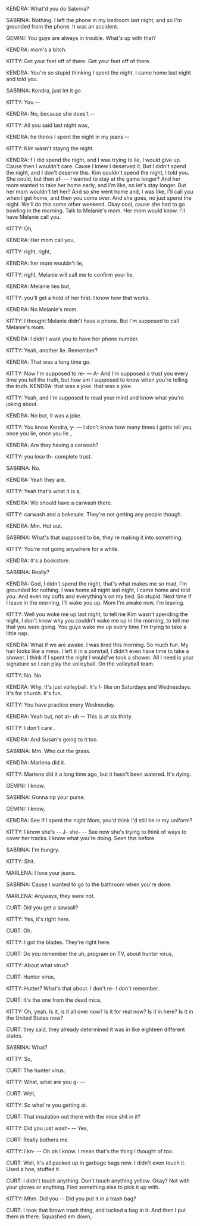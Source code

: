 KENDRA:	What'd you do Sabrina?

SABRINA: Nothing.
	 I left the phone in my bedroom last night,
	 and so I'm grounded from the phone. It was an accident.
 
GEMINI:	You guys are always in trouble.
	What's up with that?
 
KENDRA:	mom's a bitch.

KITTY:	Get your feet off of there.
	Get your feet off of there.

KENDRA:	You're so stupid thinking I spent the night.
	I came home last night and told you.
 
SABRINA: Kendra,
	 just let it go.
  
KITTY:	You --

KENDRA:	No,
	because she does't --
 
KITTY:	All you said last night was,

KENDRA:	he thinks I spent the night in my jeans --

KITTY:	Kim wasn't stayng the night.

KENDRA:	f I did spend the night,
	and I was trying to lie,
	I would give up.
	Cause then I wouldn't care.
	Cause I knew I deserved it.
	But I didn't spend the night,
	and I don't deserve this.
	Kim couldn't spend the night,
	I told you.
	She could,
	but then af- --
	I wanted to stay at the game longer?
	And her mom wanted to take her home early,
	and I'm like,
	no let's stay longer.
	But her mom wouldn't let her?
	And so she went home and,
	I was like,
	I'll call you when I get home,
	and then you come over.
	And she goes,
	no just spend the night.
	We'll do this some other weekend.
	Okay cool,
	cause she had to go bowling in the morning.
	Talk to Melanie's mom.
	Her mom would know.
	I'll have Melanie call you.
 
KITTY:	Oh,

KENDRA:	Her mom call you,

KITTY:	right,
	right,
 
KENDRA:	her mom wouldn't lie,

KITTY:	right,
	Melanie will call me to confirm your lie,
 
KENDRA:	Melanie lies but,

KITTY:	you'll get a hold of her first.
	I know how that works.
 
KENDRA:	No Melanie's mom.

KITTY:	I thought Melanie didn't have a phone.
	But I'm supposed to call Melanie's mom.
 
KENDRA:	
	I didn't want you to have her phone number.
 
KITTY:	Yeah,
	another lie.
	Remember?
 
KENDRA:	That was a long time go.

KITTY:	Now I'm supposed to re- — A-
	And I'm supposed o trust  you every time you tell the truth,
        but how am I supposed to know when you're telling the truth.
KENDRA:	that was a joke.
	that was a joke.
 
KITTY:	Yeah,
	and I'm supposed to read your mind and know what you're joking about.
 
KENDRA:	No but,
	it was a joke.
 
KITTY:	You know Kendra,
	y- —
	I don't know how many times I gotta tell you,
	once you lie,
	once you lie ,
 
KENDRA:	Are they having a carwash?

KITTY:	you lose th-  complete trust.

SABRINA: No.

KENDRA:	Yeah they are.

KITTY:	Yeah that's what it is a,

KENDRA:	We should have a carwash there.

KITTY:	carwash and a bakesale.
	They're not getting any people though.
 
KENDRA:	Mm.
	Hot out.
 
SABRINA: What's that supposed to be,
	 they're making it into something.
  
KITTY:	 You're not going anywhere for a while.

KENDRA:	It's a bookstore.

SABRINA: Really?

KENDRA:	God,
	I didn't spend the night,
	that's what makes me so mad,
	I'm grounded for nothing.
	I was home all night last night,
	I came home and told you.
	And even my cuffs and everything's on my bed.
	So stupid.
	Next time if I leave in the morning,
	I'll wake you up.
	Mom I'm  awake now,
	I'm leaving.
 
KITTY:	Well you woke me up last night,
	to tell me Kim wasn't spending the night,
	I don't know why you couldn't wake me up in the morning,
	to tell me that you were going.
	You guys wake me up every time I'm trying to take a little nap.
 
KENDRA:	What if we are awake.
	I was tired this morning.
	So much fun.
	My hair looks like a mess.
	I left it in a ponytail,
	I didn't even have time to take a shower.
	I think if I spent the night I would've took a shower.
	All I need is your signature so I can  play the volleyball.
	On the volleyball team.
 
KITTY:	No. No.

KENDRA:	Why.
    	It's just volleyball.
	It's f- like  on Saturdays and Wednesdays.
	It's for church.
	It's fun.
 
KITTY:	You have practice every Wednesday.

KENDRA:	Yeah but,
	not at- uh --
	This is at six thirty.
 
KITTY:	I don't care .

KENDRA:	And Susan's going to it too.

SABRINA: Mm.
	 Who cut the grass.
  
KENDRA:	Marlena did it.

KITTY:	Marlena did it a long time ago,
	but it hasn't been watered.
	It's  dying.

GEMINI:	I know.

SABRINA: Gonna rip your purse.

GEMINI:	I know,
	
KENDRA:	See if I spent the night Mom,
	you'd think I'd still be in my uniform?
 
KITTY:	I know she's --
	J- she- --
	See now she's trying to think of ways to cover her tracks.
	I know what you're doing.
	Seen this before.
 
SABRINA: I'm hungry.

KITTY:	Shit.

MARLENA: I  love your jeans.

SABRINA: Cause I wanted to go to the bathroom when you're done.

MARLENA: Anyways,
	 they were not.
  
CURT:	 Did you get a sawsall?

KITTY:	Yes,
	it's right here.
 
CURT:	Oh.

KITTY:	I got the blades.
	They're right here.
 
CURT:	Do you remember the uh,
	program on TV,
	about hunter virus,
 
KITTY:	About what virus?

CURT:	Hunter virus,

KITTY:	Hutter?
	What's that about.
	I don't re- I don't remember.
 
CURT:	It's the one from the dead mice,

KITTY:	Oh,
	yeah.
	Is it,
	is it all over now?
	Is it for real now?
	Is it in here?
	Is it in the United States now?
 
CURT:	they said,
	they already determined it was in like eighteen different states.
 
SABRINA: What?

KITTY:	 So,

CURT:	The hunter virus.

KITTY:	What,
	what are you g- --
 
CURT:	Well,

KITTY:	So what're you getting at.

CURT:	That insulation out there with the mice shit in it?

KITTY:	Did you just wash- --
	Yes,
 
CURT:	Really bothers me.

KITTY:	I kn- --
	Oh oh I know.
	I mean that's the thing I thought of too.
 
CURT:	Well,
	it's all packed up in garbage bags now.
	I didn't even touch it.
	Used a hoe,
	stuffed it.
 
CURT:	I didn't touch anything.
	Don't touch anything yellow.
	Okay?
	Not with your gloves or anything.
	Find something else to pick it up with.
 
KITTY:	Mhm.
	Did you --
	Did you  put it in a trash bag?
 
CURT:	I took that brown trash thing,
	and tucked a bag in it.
	And then I put them in there.
	Squashed em down,
